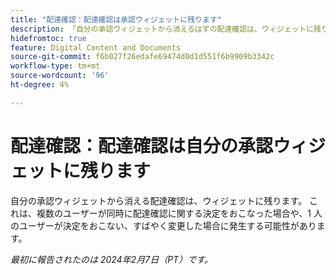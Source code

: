 ```yaml
---
title: "配達確認：配達確認は承認ウィジェットに残ります"
description: 「自分の承認ウィジェットから消えるはずの配達確認は、ウィジェットに残ります。 これは、複数のユーザーが同時に配達確認に関する決定をおこなった場合や、1 人のユーザーが決定をおこない、すばやく変更した場合に発生する可能性があります。」
hidefromtoc: true
feature: Digital Content and Documents
source-git-commit: f6b027f26edafe69474d0d1d551f6b9909b3342c
workflow-type: tm+mt
source-wordcount: '96'
ht-degree: 4%

---
```



# 配達確認：配達確認は自分の承認ウィジェットに残ります

自分の承認ウィジェットから消える配達確認は、ウィジェットに残ります。 これは、複数のユーザーが同時に配達確認に関する決定をおこなった場合や、1 人のユーザーが決定をおこない、すばやく変更した場合に発生する可能性があります。

_最初に報告されたのは 2024年2月7日（PT）です。_
